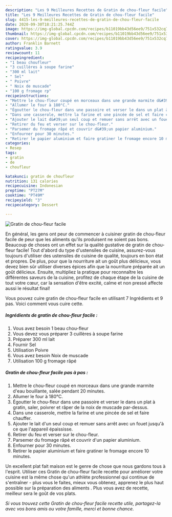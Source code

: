 ```yaml
---
description: "Les 9 Meilleures Recettes de Gratin de chou-fleur facile"
title: "Les 9 Meilleures Recettes de Gratin de chou-fleur facile"
slug: 4415-les-9-meilleures-recettes-de-gratin-de-chou-fleur-facile
date: 2020-09-30T18:21:25.744Z
image: https://img-global.cpcdn.com/recipes/b11019bb43d56ee9/751x532cq70/gratin-de-chou-fleur-facile-photo-principale-de-la-recette.jpg
thumbnail: https://img-global.cpcdn.com/recipes/b11019bb43d56ee9/751x532cq70/gratin-de-chou-fleur-facile-photo-principale-de-la-recette.jpg
cover: https://img-global.cpcdn.com/recipes/b11019bb43d56ee9/751x532cq70/gratin-de-chou-fleur-facile-photo-principale-de-la-recette.jpg
author: Franklin Barnett
ratingvalue: 3.9
reviewcount: 11
recipeingredient:
- "1 beau choufleur"
- "3 cuillères à soupe farine"
- "300 ml lait"
- " Sel"
- " Poivre"
- " Noix de muscade"
- "100 g fromage rp"
recipeinstructions:
- "Mettre le chou-fleur coupé en morceaux dans une grande marmite d&#39;eau bouillante, salée pendant 20 minutes."
- "Allumer le four à 180°C."
- "Égoutter le chou-fleur dans une passoire et verser le dans un plat à gratin, saler, poivrer et râper de la noix de muscade par-dessus."
- "Dans une casserole, mettre la farine et une pincée de sel et faire chauffer."
- "Ajouter le lait d&#39;un seul coup et remuer sans arrêt avec un fouet jusqu&#39;à ce que l&#39;appareil épaississe."
- "Retirer du feu et verser sur le chou-fleur."
- "Parsemer du fromage râpé et couvrir d&#39;un papier aluminium."
- "Enfourner pour 30 minutes."
- "Retirer le papier aluminium et faire gratiner le fromage encore 10 minutes."
categories:
- Resep
tags:
- gratin
- de
- choufleur

katakunci: gratin de choufleur 
nutrition: 131 calories
recipecuisine: Indonesian
preptime: "PT27M"
cooktime: "PT49M"
recipeyield: "3"
recipecategory: Dessert

---
```



![Gratin de chou-fleur facile](https://img-global.cpcdn.com/recipes/b11019bb43d56ee9/751x532cq70/gratin-de-chou-fleur-facile-photo-principale-de-la-recette.jpg)

En général, les gens ont peur de commencer à cuisiner gratin de chou-fleur facile de peur que les aliments qu'ils produisent ne soient pas bons. Beaucoup de choses ont un effet sur la qualité gustative de gratin de chou-fleur facile! Tout d'abord du type d'ustensiles de cuisine, assurez-vous toujours d'utiliser des ustensiles de cuisine de qualité, toujours en bon état et propres. De plus, pour que la nourriture ait un goût plus délicieux, vous devez bien sûr utiliser diverses épices afin que la nourriture préparée ait un goût délicieux. Ensuite, multipliez la pratique pour reconnaître les différentes saveurs de la cuisine, profitez de chaque étape de la cuisine de tout votre cœur, car la sensation d'être excité, calme et non pressé affecte aussi le résultat final!

<!--inarticleads1-->

Vous pouvez cuire gratin de chou-fleur facile en utilisant 7 Ingrédients et 9 pas. Voici comment vous cuire cette.

##### Ingrédients de gratin de chou-fleur facile :

1. Vous avez besoin 1 beau chou-fleur
1. Vous devez vous préparer 3 cuillères à soupe farine
1. Préparer 300 ml lait
1. Fournir  Sel
1. Utilisation  Poivre
1. Vous avez besoin  Noix de muscade
1. Utilisation 100 g fromage râpé




<!--inarticleads2-->

##### Gratin de chou-fleur facile pas à pas :

1. Mettre le chou-fleur coupé en morceaux dans une grande marmite d&#39;eau bouillante, salée pendant 20 minutes.
1. Allumer le four à 180°C.
1. Égoutter le chou-fleur dans une passoire et verser le dans un plat à gratin, saler, poivrer et râper de la noix de muscade par-dessus.
1. Dans une casserole, mettre la farine et une pincée de sel et faire chauffer.
1. Ajouter le lait d&#39;un seul coup et remuer sans arrêt avec un fouet jusqu&#39;à ce que l&#39;appareil épaississe.
1. Retirer du feu et verser sur le chou-fleur.
1. Parsemer du fromage râpé et couvrir d&#39;un papier aluminium.
1. Enfourner pour 30 minutes.
1. Retirer le papier aluminium et faire gratiner le fromage encore 10 minutes.




<!--inarticleads1-->

<p>
Un excellent plat fait maison est le genre de chose que nous gardons tous à l'esprit. Utiliser ces Gratin de chou-fleur facile recette pour améliorer votre cuisine est la même chose qu'un athlète professionnel qui continue de s'entraîner - plus vous le faites, mieux vous obtenez, apprenez le plus haut possible sur la préparation des aliments . Plus vous avez de recette, meilleur sera le goût de vos plats.
</p>

<p>
<i>Si vous trouvez cette Gratin de chou-fleur facile recette utile, partagez-la avec vos bons amis ou votre famille, merci et bonne chance.</i>
</p>
